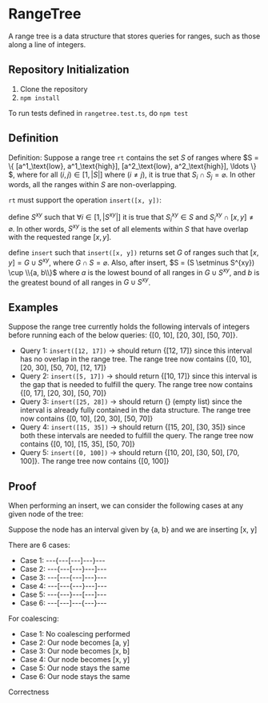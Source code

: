 # RangeTree

A range tree is a data structure that stores queries for ranges, such as those along a line of integers.

## Repository Initialization

1. Clone the repository
2. `npm install`

To run tests defined in `rangetree.test.ts`, do `npm test`

## Definition

Definition: Suppose a range tree $\texttt{rt}$ contains the set $S$ of ranges where $S = \\{ [a^1_\text{low}, a^1_\text{high}], [a^2_\text{low}, a^2_\text{high}], \ldots \\} $, where for all $(i, j) \in [1, |S|]$ where $(i \neq j)$, it is true that $S_i \cap S_j = \varnothing$. In other words, all the ranges within $S$ are non-overlapping.

`rt` must support the operation `insert([x, y])`:

define $S^{xy}$ such that $\forall i \in [1, |S^{xy}|]$ it is true that $S_i^{xy} \in S$ and $S_i^{xy} \cap [x, y] \neq \varnothing$. In other words, $S^{xy}$ is the set of all elements within $S$ that have overlap with the requested range $[x, y]$.

define `insert` such that `insert([x, y])` returns set $G$ of ranges such that $[x, y] = G \cup S^{xy}$, where $G \cap S = \varnothing$. Also, after insert, $S = (S \setminus S^{xy}) \cup \\{a, b\\}$ where $a$ is the lowest bound of all ranges in $G \cup S^{xy}$, and $b$ is the greatest bound of all ranges in $G \cup S^{xy}$. 

## Examples
Suppose the range tree currently holds the following intervals of integers before running each of the below queries: {[0, 10], [20, 30], [50, 70]}.

- Query 1: `insert([12, 17])` -> should return {[12, 17]} since this interval has no overlap in the range tree. The range tree now contains {[0, 10], [20, 30], [50, 70], [12, 17]}
- Query 2: `insert([5, 17])` -> should return {[10, 17]} since this interval is the gap that is needed to fulfill the query. The range tree now contains {[0, 17], [20, 30], [50, 70]}
- Query 3: `insert([25, 28])` -> should return {} (empty list) since the interval is already fully contained in the data structure. The range tree now contains {[0, 10], [20, 30], [50, 70]}
- Query 4: `insert([15, 35])` -> should return {[15, 20], [30, 35]} since both these intervals are needed to fulfill the query. The range tree now contains {[0, 10], [15, 35], [50, 70]}
- Query 5: `insert([0, 100])` -> should return {[10, 20], [30, 50], [70, 100]}. The range tree now contains {[0, 100]}

## Proof

When performing an insert, we can consider the following cases at any given node of the tree:

Suppose the node has an interval given by {a, b} and we are inserting [x, y]

There are 6 cases:

- Case 1: ---{---[---]---}---
- Case 2: ---{---[---}---]---
- Case 3: ---[---{---]---}---
- Case 4: ---[---{---}---]---
- Case 5: ---{---}---[---]---
- Case 6: ---[---]---{---}---

For coalescing:
- Case 1: No coalescing performed
- Case 2: Our node becomes [a, y]
- Case 3: Our node becomes [x, b]
- Case 4: Our node becomes [x, y]
- Case 5: Our node stays the same
- Case 6: Our node stays the same

Correctness

